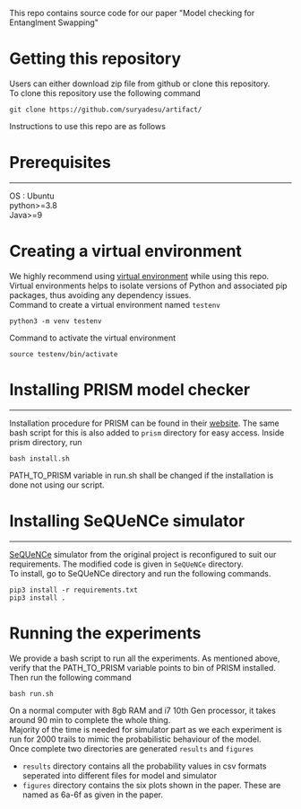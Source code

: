 This repo contains source code for our paper "Model checking for Entanglment Swapping"  
# Getting this repository  
Users can either download zip file from github or clone this repository.  
To clone this repository use the following command
```
git clone https://github.com/suryadesu/artifact/  
```
Instructions to use this repo are as follows  
# Prerequisites  

---
OS : Ubuntu  
python>=3.8  
Java>=9  
# Creating a virtual environment  
We highly recommend using [virtual environment](https://docs.python.org/3/library/venv.html#:~:text=A%20virtual%20environment%20is%20a,part%20of%20your%20operating%20system.) while using this repo. Virtual environments helps to isolate versions of Python and associated pip packages, thus avoiding any dependency issues.  
Command to create a virtual environment named ``testenv``
```
python3 -m venv testenv
```
Command to activate the virtual environment
```
source testenv/bin/activate
```
# Installing PRISM model checker  

---
Installation procedure for PRISM can be found in their [website](http://prismmodelchecker.org/manual/InstallingPRISM/Instructions).
The same bash script for this is also added to ``prism`` directory for easy access.  Inside prism directory, run  

```
bash install.sh
```
PATH_TO_PRISM variable in run.sh shall be changed if the installation is done not using our script.  

# Installing SeQUeNCe simulator  

---
[SeQUeNCe](https://sequence-toolbox.github.io/) simulator from the original project is reconfigured to suit our requirements. The modified code is given in ``SeQUeNCe`` directory.  
To install, go to SeQUeNCe directory and run the following commands. 
```
pip3 install -r requirements.txt  
pip3 install .  
```

# Running the experiments  
We provide a bash script to run all the experiments. As mentioned above, verify that the PATH_TO_PRISM variable points to bin of PRISM installed.  
Then run the following command  
```
bash run.sh
```
On a normal computer with 8gb RAM and i7 10th Gen processor, it takes around 90 min to complete the whole thing.  
Majority of the time is needed for simulator part as we each experiment is run for 2000 trails to mimic the probabilistic behaviour of the model.  
Once complete two directories are generated ``results`` and ``figures``  
- ``results`` directory contains all the probability values in csv formats seperated into different files for model and simulator  
- ``figures`` directory contains the six plots shown in the paper. These are named as 6a-6f as given in the paper.
